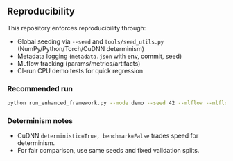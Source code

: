 ## Reproducibility

This repository enforces reproducibility through:
- Global seeding via `--seed` and `tools/seed_utils.py` (NumPy/Python/Torch/CuDNN determinism)
- Metadata logging (`metadata.json` with env, commit, seed)
- MLflow tracking (params/metrics/artifacts)
- CI-run CPU demo tests for quick regression

### Recommended run
```bash
python run_enhanced_framework.py --mode demo --seed 42 --mlflow --mlflow_uri file:./mlruns
```

### Determinism notes
- CuDNN `deterministic=True, benchmark=False` trades speed for determinism.
- For fair comparison, use same seeds and fixed validation splits.


